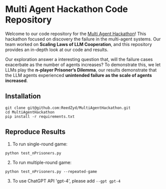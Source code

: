 # Multi Agent Hackathon Code Repository

Welcome to our code repository for the [Multi Agent Hackathon](https://alignmentjam.com/jam/multiagent)! This hackathon focused on discovery the failure in the multi-agent systems. Our team worked on **Scaling Laws of LLM Cooperation**, and this repository provides an in-depth look at our code and results.

Our exploration answer a interesting question that, will the failure cases exacerbate as the number of agents increases? 
To demonstrate this, we let LLMs play the **n-player Prisoner‘s Dilemma**, our results demonstrate that the LLM agents experienced **unintended failure as the scale of agents increased**. 



## Installation

   ```shell
   git clone git@github.com:ReedZyd/MultiAgentHackathon.git
   cd MultiAgentHackathon
   pip install -r requirements.txt

   ```
## Reproduce Results

1. To run single-round game:
  ```shell
  python test_nPrisoners.py
  ```
2. To run multiple-round game:
  ```shell
  python test_nPrisoners.py --repeated-game
  ```
3. To use ChatGPT API 'gpt-4', please add `--gpt gpt-4`